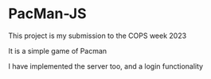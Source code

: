 # PacMan-JS

This project is my submission to the COPS week 2023

It is a simple game of Pacman

I have implemented the server too, and a login functionality 
